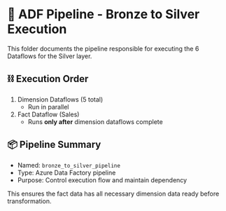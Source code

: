 # 🔁 ADF Pipeline - Bronze to Silver Execution

This folder documents the pipeline responsible for executing the 6 Dataflows for the Silver layer.

## ⛓️ Execution Order

1. Dimension Dataflows (5 total)
   - Run in parallel
2. Fact Dataflow (Sales)
   - Runs **only after** dimension dataflows complete

## 📦 Pipeline Summary

- Named: `bronze_to_silver_pipeline`
- Type: Azure Data Factory pipeline
- Purpose: Control execution flow and maintain dependency

This ensures the fact data has all necessary dimension data ready before transformation.
